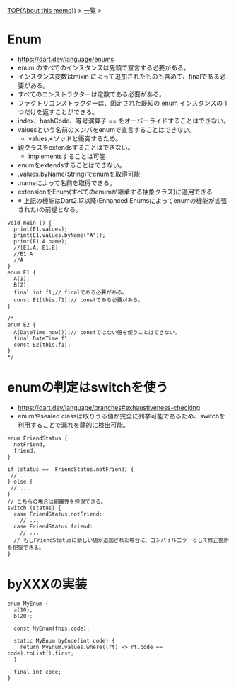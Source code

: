 [TOP(About this memo))](../README.md) > [一覧](./README.md) >



# Enum
* https://dart.dev/language/enums
* enum のすべてのインスタンスは先頭で宣言する必要がある。
* インスタンス変数はmixin によって追加されたものも含めて、finalである必要がある。
* すべてのコンストラクターは定数である必要がある。
* ファクトリコンストラクターは、固定された既知の enum インスタンスの 1 つだけを返すことができる。
* index、hashCode、等号演算子 == をオーバーライドすることはできない。
* valuesという名前のメンバをenumで宣言することはできない。
  * valuesメソッドと衝突するため。
* 親クラスをextendsすることはできない。
  * implementsすることは可能
* enumをextendsすることはできない。
* .values.byName(String)でenumを取得可能
* .nameによって名前を取得できる。
* extensionをEnum(すべてのenumが継承する抽象クラス)に適用できる
* ※ 上記の機能はDart2.17以降(Enhanced Enumsによってenumの機能が拡張された)の前提となる。
```
void main () {
  print(E1.values);
  print(E1.values.byName("A"));
  print(E1.A.name);
  //[E1.A, E1.B]
  //E1.A
  //A
}
enum E1 {
  A(1),
  B(2);
  final int f1;// finalである必要がある。
  const E1(this.f1);// constである必要がある。
}

/* 
enum E2 {
  A(DateTime.now());// constではない値を使うことはできない。
  final DateTime f1;
  const E2(this.f1);
}
*/
```

# enumの判定はswitchを使う
* https://dart.dev/language/branches#exhaustiveness-checking
* enumやsealed classは取りうる値が完全に列挙可能であるため、switchを利用することで漏れを静的に検出可能。
```
enum FriendStatus {
  notFriend,
  friend,
}
```
```
if (status ==  FriendStatus.notFriend) {
 // ...
} else {
 // ...
}
// こちらの場合は網羅性を担保できる。
switch (status) {
  case FriendStatus.notFriend:
    // ...
  case FriendStatus.friend:
    // ...
  // もしFriendStatusに新しい値が追加された場合に、コンパイルエラーとして修正箇所を把握できる。
}
```


# byXXXの実装
```
enum MyEnum {
  a(10),
  b(20);

  const MyEnum(this.code);

  static MyEnum byCode(int code) {
    return MyEnum.values.where((rt) => rt.code == code).toList().first;
  }

  final int code;
}
```